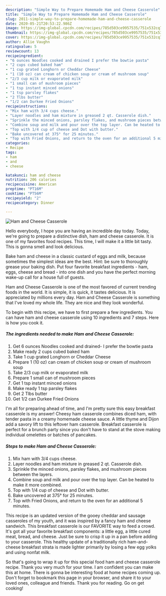 ```yaml
---
description: "Simple Way to Prepare Homemade Ham and Cheese Casserole"
title: "Simple Way to Prepare Homemade Ham and Cheese Casserole"
slug: 2011-simple-way-to-prepare-homemade-ham-and-cheese-casserole
date: 2020-05-21T20:53:22.986Z
image: https://img-global.cpcdn.com/recipes/785d503ce9957535/751x532cq70/ham-and-cheese-casserole-recipe-main-photo.jpg
thumbnail: https://img-global.cpcdn.com/recipes/785d503ce9957535/751x532cq70/ham-and-cheese-casserole-recipe-main-photo.jpg
cover: https://img-global.cpcdn.com/recipes/785d503ce9957535/751x532cq70/ham-and-cheese-casserole-recipe-main-photo.jpg
author: Allie Vaughn
ratingvalue: 5
reviewcount: 13
recipeingredient:
- "6 ounces Noodles cooked and drained I prefer the bowtie pasta"
- "2 cups cubed baked ham"
- "1 cup grated Longhorn or Cheddar Cheese"
- "1 (10 oz) can cream of chicken soup or cream of mushroom soup"
- "2/3 cup milk or evaporated milk"
- "1 small can of mushroom pieces"
- "1 tsp instant minced onions"
- "1 tsp parsley flakes"
- "2 Tlbs butter"
- "1/2 can Durkee Fried Onions"
recipeinstructions:
- "Mix ham with 3/4 cups cheese."
- "Layer noodles and ham mixture in greased 2 qt. Casserole dish."
- "Sprinkle the minced onions, parsley flakes, and mushroom pieces between the layers."
- "Combine soup and milk and pour over the top layer. Can be heated to make it more combined."
- "Top with 1/4 cup of cheese and Dot with butter."
- "Bake uncovered at 375° for 25 minutes."
- "Top with Fried Onions, and return to the oven for an additional 5 minutes."
categories:
- Recipe
tags:
- ham
- and
- cheese

katakunci: ham and cheese 
nutrition: 206 calories
recipecuisine: American
preptime: "PT16M"
cooktime: "PT56M"
recipeyield: "2"
recipecategory: Dinner

---
```



![Ham and Cheese Casserole](https://img-global.cpcdn.com/recipes/785d503ce9957535/751x532cq70/ham-and-cheese-casserole-recipe-main-photo.jpg)

Hello everybody, I hope you are having an incredible day today. Today, we're going to prepare a distinctive dish, ham and cheese casserole. It is one of my favorites food recipes. This time, I will make it a little bit tasty. This is gonna smell and look delicious.

Bake ham and cheese in a classic custard of eggs and milk, because sometimes the simplest ideas are the best. Hint: be sure to thoroughly grease your baking dish. Put four favorite breakfast ingredients - ham, eggs, cheese and bread - into one dish and you have the perfect morning wake-up call for a house full of guests.

Ham and Cheese Casserole is one of the most favored of current trending foods in the world. It is simple, it is quick, it tastes delicious. It is appreciated by millions every day. Ham and Cheese Casserole is something that I've loved my whole life. They are nice and they look wonderful.


To begin with this recipe, we have to first prepare a few ingredients. You can have ham and cheese casserole using 10 ingredients and 7 steps. Here is how you cook it.

<!--inarticleads1-->

##### The ingredients needed to make Ham and Cheese Casserole:

1. Get 6 ounces Noodles cooked and drained- I prefer the bowtie pasta
1. Make ready 2 cups cubed baked ham
1. Take 1 cup grated Longhorn or Cheddar Cheese
1. Prepare 1 (10 oz) can cream of chicken soup or cream of mushroom soup
1. Take 2/3 cup milk or evaporated milk
1. Prepare 1 small can of mushroom pieces
1. Get 1 tsp instant minced onions
1. Make ready 1 tsp parsley flakes
1. Get 2 Tlbs butter
1. Get 1/2 can Durkee Fried Onions


I&#39;m all for preparing ahead of time, and I&#39;m pretty sure this easy breakfast casserole is my answer! Cheesy ham casserole combines diced ham, with tender pasta in a creamy homemade cheese sauce. A little thyme and Dijon add a savory lift to this leftover ham casserole. Breakfast casserole is perfect for a brunch party since you don&#39;t have to stand at the stove making individual omelettes or batches of pancakes. 

<!--inarticleads2-->

##### Steps to make Ham and Cheese Casserole:

1. Mix ham with 3/4 cups cheese.
1. Layer noodles and ham mixture in greased 2 qt. Casserole dish.
1. Sprinkle the minced onions, parsley flakes, and mushroom pieces between the layers.
1. Combine soup and milk and pour over the top layer. Can be heated to make it more combined.
1. Top with 1/4 cup of cheese and Dot with butter.
1. Bake uncovered at 375° for 25 minutes.
1. Top with Fried Onions, and return to the oven for an additional 5 minutes.


This recipe is an updated version of the gooey cheddar and sausage casseroles of my youth, and it was inspired by a fancy ham and cheese sandwich. This breakfast casserole is our FAVORITE way to feed a crowd. It&#39;s got all your favorite breakfast components: a little egg, a little cured meat, bread, and cheese. Just be sure to crisp it up in a pan before adding to your casserole. This healthy update of a traditionally rich ham-and-cheese breakfast strata is made lighter primarily by losing a few egg yolks and using nonfat milk. 

So that's going to wrap it up for this special food ham and cheese casserole recipe. Thank you very much for your time. I am confident you can make this at home. There is gonna be interesting food at home recipes coming up. Don't forget to bookmark this page in your browser, and share it to your loved ones, colleague and friends. Thank you for reading. Go on get cooking!
